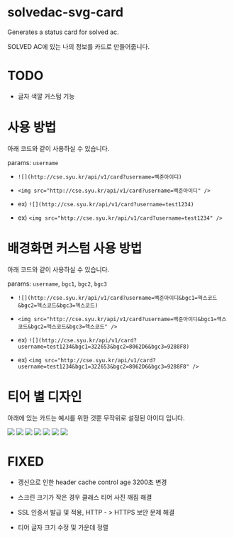 # solvedac-svg-card

Generates a status card for solved ac.

SOLVED AC에 있는 나의 정보를 카드로 만들어줍니다.

# TODO

- 글자 색깔 커스텀 기능

# 사용 방법

아래 코드와 같이 사용하실 수 있습니다.

params: `username`

- `![](http://cse.syu.kr/api/v1/card?username=백준아이디)`

- `<img src="http://cse.syu.kr/api/v1/card?username=백준아이디" />`

- ex) `![](http://cse.syu.kr/api/v1/card?username=test1234)`

- ex) `<img src="http://cse.syu.kr/api/v1/card?username=test1234" />`

# 배경화면 커스텀 사용 방법

아래 코드와 같이 사용하실 수 있습니다.

params: `username`, `bgc1`, `bgc2`, `bgc3`

- `![](http://cse.syu.kr/api/v1/card?username=백준아이디&bgc1=헥스코드&bgc2=헥스코드&bgc3=헥스코드)`

- `<img src="http://cse.syu.kr/api/v1/card?username=백준아이디&bgc1=헥스코드&bgc2=헥스코드&bgc3=헥스코드" />`

- ex) `![](http://cse.syu.kr/api/v1/card?username=test1234&bgc1=322653&bgc2=8062D6&bgc3=9288F8)`

- ex) `<img src="http://cse.syu.kr/api/v1/card?username=test1234&bgc1=322653&bgc2=8062D6&bgc3=9288F8" />`

# 티어 별 디자인

아래에 있는 카드는 예시를 위한 것뿐 무작위로 설정된 아이디 입니다.

<img src="http://cse.syu.kr/api/v1/card?username=cki86201" />
<img src="http://cse.syu.kr/api/v1/card?username=flappybird&bgc1=311D3F&bgc2=A076F9&bgc3=D7BBF5" />
<img src="http://cse.syu.kr/api/v1/card?username=devluyten&bgc1=FF0060&bgc2=FFD93D&bgc3=F6F1E9" />
<img src="http://cse.syu.kr/api/v1/card?username=cdt416z&bgc1=54B435&bgc2=82CD47&bgc3=F0FF42" />
<img src="http://cse.syu.kr/api/v1/card?username=eunhxa&bgc1=00FFD1&bgc2=00D7FF&bgc3=72FFFF" />
<img src="http://cse.syu.kr/api/v1/card?username=wjdrh0222&bgc1=6096B4&bgc2=5800FF&bgc3=222831" />
<img src="http://cse.syu.kr/api/v1/card?username=k4n9jun3&bgc1=FF55BB&bgc2=DEFCF9&bgc3=D800A6" />

# FIXED

- 갱신으로 인한 header cache control age 3200초 변경

- 스크린 크기가 작은 경우 클래스 티어 사진 깨짐 해결

- SSL 인증서 발급 및 적용, HTTP - > HTTPS 보안 문제 해결

- 티어 글자 크기 수정 및 가운데 정렬
